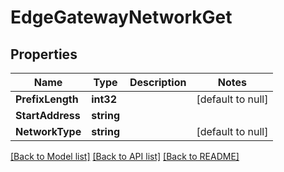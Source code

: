 # EdgeGatewayNetworkGet

## Properties
Name | Type | Description | Notes
------------ | ------------- | ------------- | -------------
**PrefixLength** | **int32** |  | [default to null]
**StartAddress** | **string** |  | 
**NetworkType** | **string** |  | [default to null]

[[Back to Model list]](../README.md#documentation-for-models) [[Back to API list]](../README.md#documentation-for-api-endpoints) [[Back to README]](../README.md)

